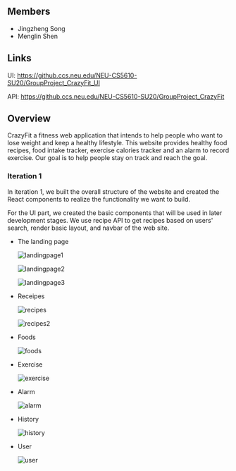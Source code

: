 ## Members

* Jingzheng Song
* Menglin Shen

## Links

UI: https://github.ccs.neu.edu/NEU-CS5610-SU20/GroupProject_CrazyFit_UI

API: https://github.ccs.neu.edu/NEU-CS5610-SU20/GroupProject_CrazyFit

## Overview

CrazyFit a fitness web application that intends to help people who want to lose weight and keep a healthy lifestyle. This website provides healthy food recipes, food intake tracker, exercise calories tracker and an alarm to record exercise. Our goal is to help people stay on track and reach the goal.

### Iteration 1

In iteration 1, we built the overall structure of the website and created the React components to realize the functionality we want to build. 

For the UI part, we created the basic components that will be used in later development stages. We use recipe API to get recipes based on users' search, render basic layout, and navbar of the web site.

* The landing page

  ![landingpage1](https://github.ccs.neu.edu/NEU-CS5610-SU20/GroupProject_CrazyFit_UI/blob/master/readme_images/landingpage1.jpg)

  ![landingpage2](https://github.ccs.neu.edu/NEU-CS5610-SU20/GroupProject_CrazyFit_UI/blob/master/readme_images/landingpage2.png)

  ![landingpage3](https://github.ccs.neu.edu/NEU-CS5610-SU20/GroupProject_CrazyFit_UI/blob/master/readme_images/landingpage3.png)

* Receipes

  ![recipes](https://github.ccs.neu.edu/NEU-CS5610-SU20/GroupProject_CrazyFit_UI/blob/master/readme_images/recipes.png)

  ![recipes2](https://github.ccs.neu.edu/NEU-CS5610-SU20/GroupProject_CrazyFit_UI/blob/master/readme_images/recipes2.png)

* Foods

  ![foods](https://github.ccs.neu.edu/NEU-CS5610-SU20/GroupProject_CrazyFit_UI/blob/master/readme_images/foods.png)

* Exercise

  ![exercise](https://github.ccs.neu.edu/NEU-CS5610-SU20/GroupProject_CrazyFit_UI/blob/master/readme_images/exercise.png)

* Alarm

  ![alarm](https://github.ccs.neu.edu/NEU-CS5610-SU20/GroupProject_CrazyFit_UI/blob/master/readme_images/alarm.png)

* History

  ![history](https://github.ccs.neu.edu/NEU-CS5610-SU20/GroupProject_CrazyFit_UI/blob/master/readme_images/history.png)

* User

  ![user](https://github.ccs.neu.edu/NEU-CS5610-SU20/GroupProject_CrazyFit_UI/blob/master/readme_images/user.png)


